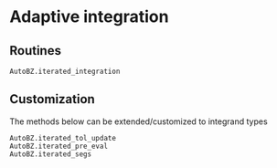 # Adaptive integration

## Routines

```@docs
AutoBZ.iterated_integration
```



## Customization

The methods below can be extended/customized to integrand types

```@docs
AutoBZ.iterated_tol_update
AutoBZ.iterated_pre_eval
AutoBZ.iterated_segs
```